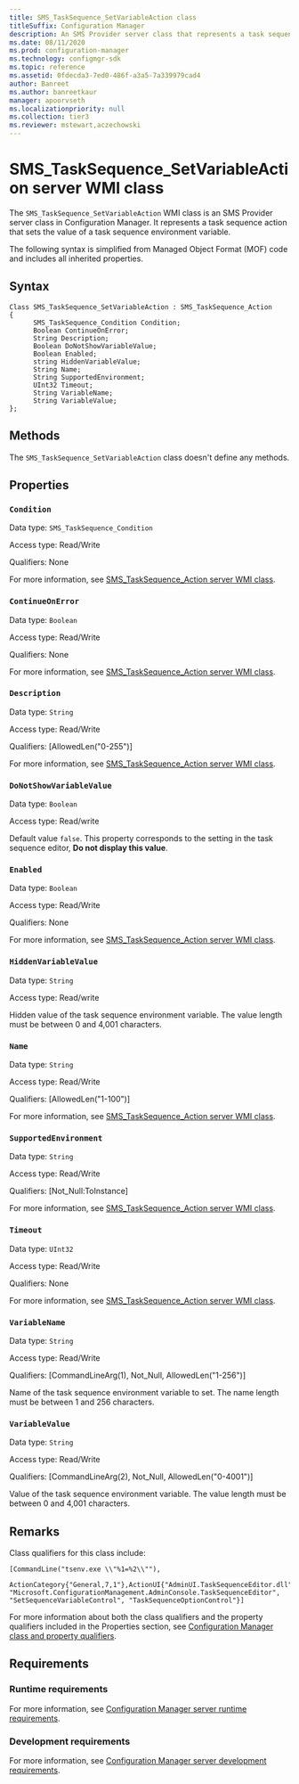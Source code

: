 ```yaml
---
title: SMS_TaskSequence_SetVariableAction class
titleSuffix: Configuration Manager
description: An SMS Provider server class that represents a task sequence action. It sets the value of a task sequence environment variable.
ms.date: 08/11/2020
ms.prod: configuration-manager
ms.technology: configmgr-sdk
ms.topic: reference
ms.assetid: 0fdecda3-7ed0-486f-a3a5-7a339979cad4
author: Banreet
ms.author: banreetkaur
manager: apoorvseth
ms.localizationpriority: null
ms.collection: tier3
ms.reviewer: mstewart,aczechowski
---
```


# SMS_TaskSequence_SetVariableAction server WMI class

The `SMS_TaskSequence_SetVariableAction` WMI class is an SMS Provider server class in Configuration Manager. It represents a task sequence action that sets the value of a task sequence environment variable.

The following syntax is simplified from Managed Object Format (MOF) code and includes all inherited properties.

## Syntax

```MOF
Class SMS_TaskSequence_SetVariableAction : SMS_TaskSequence_Action
{
      SMS_TaskSequence_Condition Condition;
      Boolean ContinueOnError;
      String Description;
      Boolean DoNotShowVariableValue;
      Boolean Enabled;
      string HiddenVariableValue;
      String Name;
      String SupportedEnvironment;
      UInt32 Timeout;
      String VariableName;
      String VariableValue;
};
```

## Methods

The `SMS_TaskSequence_SetVariableAction` class doesn't define any methods.

## Properties

### `Condition`

Data type: `SMS_TaskSequence_Condition`

Access type: Read/Write

Qualifiers: None

For more information, see [SMS_TaskSequence_Action server WMI class](../../../develop/reference/osd/sms_tasksequence_action-server-wmi-class.md).

### `ContinueOnError`

Data type: `Boolean`

Access type: Read/Write

Qualifiers: None

For more information, see [SMS_TaskSequence_Action server WMI class](../../../develop/reference/osd/sms_tasksequence_action-server-wmi-class.md).

### `Description`

Data type: `String`

Access type: Read/Write

Qualifiers: [AllowedLen("0-255")]

For more information, see [SMS_TaskSequence_Action server WMI class](../../../develop/reference/osd/sms_tasksequence_action-server-wmi-class.md).

### `DoNotShowVariableValue`

Data type: `Boolean`

Access type: Read/write

Default value `false`. This property corresponds to the setting in the task sequence editor, **Do not display this value**.

### `Enabled`

Data type: `Boolean`

Access type: Read/Write

Qualifiers: None

For more information, see [SMS_TaskSequence_Action server WMI class](../../../develop/reference/osd/sms_tasksequence_action-server-wmi-class.md).

### `HiddenVariableValue`

Data type: `String`

Access type: Read/write

Hidden value of the task sequence environment variable. The value length must be between 0 and 4,001 characters.

### `Name`

Data type: `String`

Access type: Read/Write

Qualifiers: [AllowedLen("1-100")]

For more information, see [SMS_TaskSequence_Action server WMI class](../../../develop/reference/osd/sms_tasksequence_action-server-wmi-class.md).

### `SupportedEnvironment`

Data type: `String`

Access type: Read/Write

Qualifiers: [Not_Null:ToInstance]

For more information, see [SMS_TaskSequence_Action server WMI class](../../../develop/reference/osd/sms_tasksequence_action-server-wmi-class.md).

### `Timeout`

Data type: `UInt32`

Access type: Read/Write

Qualifiers: None

For more information, see [SMS_TaskSequence_Action server WMI class](../../../develop/reference/osd/sms_tasksequence_action-server-wmi-class.md).

### `VariableName`

Data type: `String`

Access type: Read/Write

Qualifiers: [CommandLineArg(1), Not_Null, AllowedLen("1-256")]

Name of the task sequence environment variable to set. The name length must be between 1 and 256 characters.

### `VariableValue`

Data type: `String`

Access type: Read/Write

Qualifiers: [CommandLineArg(2), Not_Null, AllowedLen("0-4001")]

Value of the task sequence environment variable. The value length must be between 0 and 4,001 characters.

## Remarks

Class qualifiers for this class include:

```
[CommandLine("tsenv.exe \\"%1=%2\\""),  

ActionCategory{"General,7,1"},ActionUI{"AdminUI.TaskSequenceEditor.dll", "Microsoft.ConfigurationManagement.AdminConsole.TaskSequenceEditor", "SetSequenceVariableControl", "TaskSequenceOptionControl"}]  
```

For more information about both the class qualifiers and the property qualifiers included in the Properties section, see [Configuration Manager class and property qualifiers](../../../develop/reference/misc/class-and-property-qualifiers.md).

## Requirements

### Runtime requirements

For more information, see [Configuration Manager server runtime requirements](../../../develop/core/reqs/server-runtime-requirements.md).

### Development requirements

For more information, see [Configuration Manager server development requirements](../../../develop/core/reqs/server-development-requirements.md).

